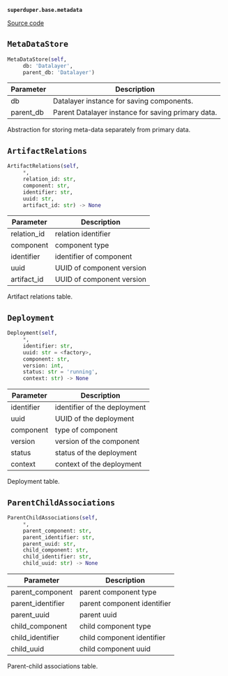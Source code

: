 **`superduper.base.metadata`** 

[Source code](https://github.com/superduper-io/superduper/blob/main/superduper/base/metadata.py)

## `MetaDataStore` 

```python
MetaDataStore(self,
     db: 'Datalayer',
     parent_db: 'Datalayer')
```
| Parameter | Description |
|-----------|-------------|
| db | Datalayer instance for saving components. |
| parent_db | Parent Datalayer instance for saving primary data. |

Abstraction for storing meta-data separately from primary data.

## `ArtifactRelations` 

```python
ArtifactRelations(self,
     *,
     relation_id: str,
     component: str,
     identifier: str,
     uuid: str,
     artifact_id: str) -> None
```
| Parameter | Description |
|-----------|-------------|
| relation_id | relation identifier |
| component | component type |
| identifier | identifier of component |
| uuid | UUID of component version |
| artifact_id | UUID of component version |

Artifact relations table.

## `Deployment` 

```python
Deployment(self,
     *,
     identifier: str,
     uuid: str = <factory>,
     component: str,
     version: int,
     status: str = 'running',
     context: str) -> None
```
| Parameter | Description |
|-----------|-------------|
| identifier | identifier of the deployment |
| uuid | UUID of the deployment |
| component | type of component |
| version | version of the component |
| status | status of the deployment |
| context | context of the deployment |

Deployment table.

## `ParentChildAssociations` 

```python
ParentChildAssociations(self,
     *,
     parent_component: str,
     parent_identifier: str,
     parent_uuid: str,
     child_component: str,
     child_identifier: str,
     child_uuid: str) -> None
```
| Parameter | Description |
|-----------|-------------|
| parent_component | parent component type |
| parent_identifier | parent component identifier |
| parent_uuid | parent uuid |
| child_component | child component type |
| child_identifier | child component identifier |
| child_uuid | child component uuid |

Parent-child associations table.

